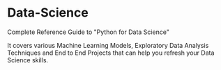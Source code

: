 # Data-Science
Complete Reference Guide to "Python for Data Science"

It covers various Machine Learning Models, Exploratory Data Analysis Techniques and End to End Projects that can help you refresh your Data Science skills.

